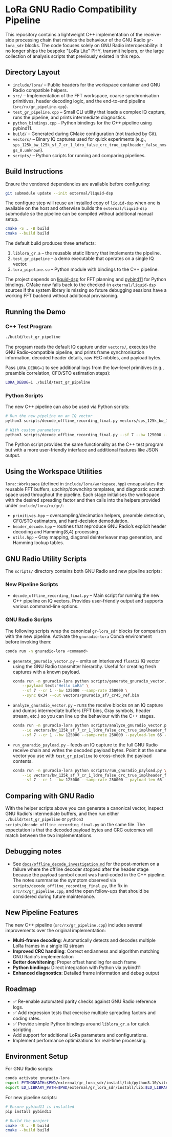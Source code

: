# LoRa GNU Radio Compatibility Pipeline

This repository contains a lightweight C++ implementation of the receive-side processing chain that mimics the behaviour of the GNU Radio `gr-lora_sdr` blocks. The code focuses solely on GNU Radio interoperability: it no longer ships the bespoke "LoRa Lite" PHY, transmit helpers, or the large collection of analysis scripts that previously existed in this repo.

## Directory Layout

- `include/lora/` – Public headers for the workspace container and GNU Radio compatible helpers.
- `src/` – Implementation of the FFT workspace, coarse synchronisation primitives, header decoding logic, and the end-to-end pipeline (`src/rx/gr_pipeline.cpp`).
- `test_gr_pipeline.cpp` – Small CLI utility that loads a complex IQ capture, runs the pipeline, and prints intermediate diagnostics.
- `python_bindings.cpp` – Python bindings for the C++ pipeline using pybind11.
- `build/` – Generated during CMake configuration (not tracked by Git).
- `vectors/` – Binary IQ captures used for quick experiments (e.g., `sps_125k_bw_125k_sf_7_cr_1_ldro_false_crc_true_implheader_false_nmsgs_8.unknown`).
- `scripts/` – Python scripts for running and comparing pipelines.

## Build Instructions

Ensure the vendored dependencies are available before configuring:

```bash
git submodule update --init external/liquid-dsp
```

The configure step will reuse an installed copy of `liquid-dsp` when one is
available on the host and otherwise builds the `external/liquid-dsp`
submodule so the pipeline can be compiled without additional manual setup.

```bash
cmake -S . -B build
cmake --build build
```

The default build produces three artefacts:

1. `liblora_gr.a` – the reusable static library that implements the pipeline.
2. `test_gr_pipeline` – a demo executable that operates on a single IQ vector.
3. `lora_pipeline.so` – Python module with bindings to the C++ pipeline.

The project depends on [liquid-dsp](https://github.com/jgaeddert/liquid-dsp) for FFT planning and [pybind11](https://github.com/pybind/pybind11) for Python bindings. CMake now falls back to the checked-in `external/liquid-dsp` sources if the system library is missing so future debugging sessions have a working FFT backend without additional provisioning.

## Running the Demo

### C++ Test Program

```bash
./build/test_gr_pipeline
```

The program reads the default IQ capture under `vectors/`, executes the GNU Radio–compatible pipeline, and prints frame synchronisation information, decoded header details, raw FEC nibbles, and payload bytes.

Pass `LORA_DEBUG=1` to see additional logs from the low-level primitives (e.g., preamble correlation, CFO/STO estimation steps):

```bash
LORA_DEBUG=1 ./build/test_gr_pipeline
```

### Python Scripts

The new C++ pipeline can also be used via Python scripts:

```bash
# Run the new pipeline on an IQ vector
python3 scripts/decode_offline_recording_final.py vectors/sps_125k_bw_125k_sf_7_cr_1_ldro_false_crc_true_implheader_false_nmsgs_8.unknown

# With custom parameters
python3 scripts/decode_offline_recording_final.py --sf 7 --bw 125000 --sync-word 0x34 vectors/your_vector.unknown
```

The Python script provides the same functionality as the C++ test program but with a more user-friendly interface and additional features like JSON output.

## Using the Workspace Utilities

`lora::Workspace` (defined in `include/lora/workspace.hpp`) encapsulates the reusable FFT buffers, upchirp/downchirp templates, and diagnostic scratch space used throughout the pipeline.  Each stage initialises the workspace with the desired spreading factor and then calls into the helpers provided under `include/lora/rx/gr/`:

- `primitives.hpp` – oversampling/decimation helpers, preamble detection, CFO/STO estimators, and hard-decision demodulation.
- `header_decode.hpp` – routines that reproduce GNU Radio’s explicit header decoding and Hamming(8,4) processing.
- `utils.hpp` – Gray mapping, diagonal deinterleaver map generation, and Hamming lookup tables.

## GNU Radio Utility Scripts

The `scripts/` directory contains both GNU Radio and new pipeline scripts:

### New Pipeline Scripts

- `decode_offline_recording_final.py` – Main script for running the new C++ pipeline on IQ vectors. Provides user-friendly output and supports various command-line options.

### GNU Radio Scripts

The following scripts wrap the canonical `gr-lora_sdr` blocks for comparison with the new pipeline. Activate the `gnuradio-lora` Conda environment before invoking them:

```bash
conda run -n gnuradio-lora <command>
```

- `generate_gnuradio_vector.py` – emits an interleaved `float32` IQ vector using the GNU Radio transmitter hierarchy.  Useful for creating fresh captures with a known payload.
  ```bash
  conda run -n gnuradio-lora python scripts/generate_gnuradio_vector.py \
      --payload text:"Hello LoRa" \
      --sf 7 --cr 1 --bw 125000 --samp-rate 250000 \
      --sync 0x34 --out vectors/gnuradio_sf7_cr45_ref.bin
  ```
- `analyze_gnuradio_vector.py` – runs the receive blocks on an IQ capture and dumps intermediate buffers (FFT bins, Gray symbols, header stream, etc.) so you can line up the behaviour with the C++ stages.
  ```bash
  conda run -n gnuradio-lora python scripts/analyze_gnuradio_vector.py \
      --iq vectors/bw_125k_sf_7_cr_1_ldro_false_crc_true_implheader_false_os2_sps250k.unknown \
      --sf 7 --cr 1 --bw 125000 --samp-rate 250000 --payload-len 65 --sync 0x34
  ```
- `run_gnuradio_payload.py` – feeds an IQ capture to the full GNU Radio receive chain and writes the decoded payload bytes.  Point it at the same vector you use with `test_gr_pipeline` to cross-check the payload contents.
  ```bash
  conda run -n gnuradio-lora python scripts/run_gnuradio_payload.py \
      --iq vectors/bw_125k_sf_7_cr_1_ldro_false_crc_true_implheader_false_os2_sps250k.unknown \
      --sf 7 --cr 1 --bw 125000 --samp-rate 250000 --payload-len 65 --sync 0x34
  ```

## Comparing with GNU Radio

With the helper scripts above you can generate a canonical vector, inspect GNU Radio's intermediate buffers, and then run either `./build/test_gr_pipeline` or `python3 scripts/decode_offline_recording_final.py` on the same file. The expectation is that the decoded payload bytes and CRC outcomes will match between the two implementations.

## Debugging notes

- See [`docs/offline_decode_investigation.md`](docs/offline_decode_investigation.md) for the post-mortem on a failure where the
  offline decoder stopped after the header stage because the payload symbol count was hard-coded in the C++ pipeline. The notes
  summarise the symptom observed via `scripts/decode_offline_recording_final.py`, the fix in `src/rx/gr_pipeline.cpp`, and the
  open follow-ups that should be considered during future maintenance.

## New Pipeline Features

The new C++ pipeline (`src/rx/gr_pipeline.cpp`) includes several improvements over the original implementation:

- **Multi-frame decoding**: Automatically detects and decodes multiple LoRa frames in a single IQ stream
- **Improved CRC handling**: Correct endianness and algorithm matching GNU Radio's implementation
- **Better dewhitening**: Proper offset handling for each frame
- **Python bindings**: Direct integration with Python via pybind11
- **Enhanced diagnostics**: Detailed frame information and debug output

## Roadmap

- ✅ Re-enable automated parity checks against GNU Radio reference logs.
- ✅ Add regression tests that exercise multiple spreading factors and coding rates.
- ✅ Provide simple Python bindings around `liblora_gr.a` for quick scripting.
- Add support for additional LoRa parameters and configurations.
- Implement performance optimizations for real-time processing.

## Environment Setup

For GNU Radio scripts:
```bash
conda activate gnuradio-lora
export PYTHONPATH=$PWD/external/gr_lora_sdr/install/lib/python3.10/site-packages:$PYTHONPATH
export LD_LIBRARY_PATH=$PWD/external/gr_lora_sdr/install/lib:$LD_LIBRARY_PATH
```

For new pipeline scripts:
```bash
# Ensure pybind11 is installed
pip install pybind11

# Build the project
cmake -S . -B build
cmake --build build
```
